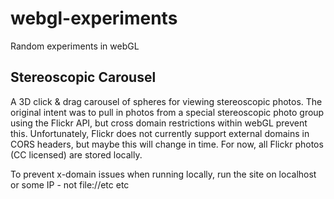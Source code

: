 webgl-experiments
=================

Random experiments in webGL

Stereoscopic Carousel
---------------------

A 3D click & drag carousel of spheres for viewing stereoscopic photos. The original intent was to pull in photos from a special stereoscopic photo group using the Flickr API, but cross domain restrictions within webGL prevent this. Unfortunately, Flickr does not currently support external domains in CORS headers, but maybe this will change in time. For now, all Flickr photos (CC licensed) are stored locally.

To prevent x-domain issues when running locally, run the site on localhost or some IP - not file://etc etc